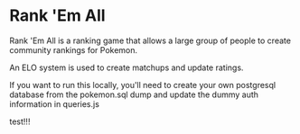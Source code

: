 # Rank 'Em All

Rank 'Em All is a ranking game that allows a large group of people to create community rankings for Pokemon.

An ELO system is used to create matchups and update ratings.

If you want to run this locally, you'll need to create your own postgresql database from the pokemon.sql dump and update the dummy auth information in queries.js

test!!!
